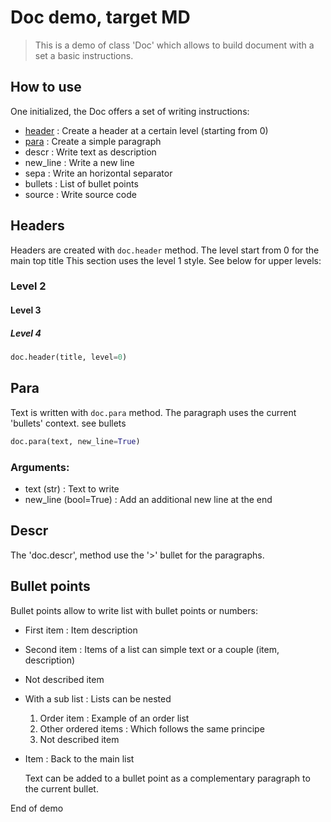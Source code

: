 # Doc demo, target MD

> This is a demo of class 'Doc' which allows to build document with a set a basic instructions.

## How to use

One initialized, the Doc offers a set of writing instructions:

- [header](#headers) : Create a header at a certain level (starting from 0)
- [para](#para) : Create a simple paragraph
- descr : Write text as description
- new_line : Write a new line
- sepa : Write an horizontal separator
- bullets : List of bullet points
- source : Write source code

## Headers

Headers are created with `doc.header` method. The level start from 0 for the main top title
This section uses the level 1 style. See below for upper levels:

### Level 2

#### Level 3

##### Level 4

``` python
doc.header(title, level=0)
```
## Para

Text is written with `doc.para` method.
The paragraph uses the current 'bullets' context. see bullets

``` python
doc.para(text, new_line=True)
```
### Arguments:

- text (str) : Text to write
- new_line (bool=True) : Add an additional new line at the end

## Descr

The 'doc.descr', method use the '>' bullet for the paragraphs.

## Bullet points

Bullet points allow to write list with bullet points or numbers:

- First item : Item description
- Second item : Items of a list can simple text or a couple (item, description)
- Not described item
- With a sub list : Lists can be nested
  1. Order item : Example of an order list
  1. Other ordered items : Which follows the same principe
  1. Not described item
- Item : Back to the main list

  Text can be added to a bullet point as a complementary paragraph to the current bullet.


End of demo
